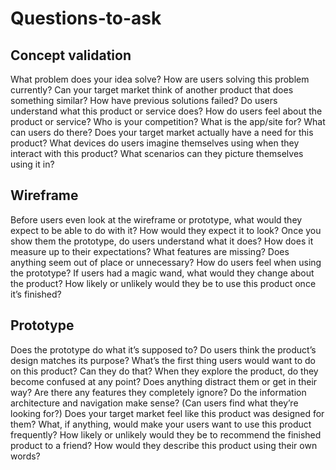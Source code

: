 # Questions-to-ask

## Concept validation

What problem does your idea solve?
How are users solving this problem currently?
Can your target market think of another product that does something similar?
How have previous solutions failed?
Do users understand what this product or service does?
How do users feel about the product or service?
Who is your competition?
What is the app/site for? What can users do there?
Does your target market actually have a need for this product?
What devices do users imagine themselves using when they interact with this product?
What scenarios can they picture themselves using it in?

## Wireframe

Before users even look at the wireframe or prototype, what would they expect to be able to do with it?
How would they expect it to look?
Once you show them the prototype, do users understand what it does?
How does it measure up to their expectations?
What features are missing?
Does anything seem out of place or unnecessary?
How do users feel when using the prototype?
If users had a magic wand, what would they change about the product?
How likely or unlikely would they be to use this product once it’s finished?

## Prototype

Does the prototype do what it’s supposed to?
Do users think the product’s design matches its purpose?
What’s the first thing users would want to do on this product? Can they do that?
When they explore the product, do they become confused at any point?
Does anything distract them or get in their way?
Are there any features they completely ignore?
Do the information architecture and navigation make sense? (Can users find what they’re looking for?)
Does your target market feel like this product was designed for them?
What, if anything, would make your users want to use this product frequently?
How likely or unlikely would they be to recommend the finished product to a friend?
How would they describe this product using their own words?
